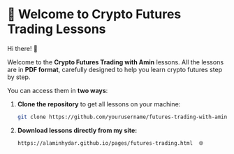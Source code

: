 # 🚀 Welcome to Crypto Futures Trading Lessons

Hi there! 👋  

Welcome to the **Crypto Futures Trading with Amin** lessons. All the lessons are in **PDF format**, carefully designed to help you learn crypto futures step by step.  

You can access them in **two ways**:  

1. **Clone the repository** to get all lessons on your machine:  
   ```bash
   git clone https://github.com/yourusername/futures-trading-with-amin.git
2. **Download lessons directly from my site:**   
   ```bash
   https://alaminhydar.github.io/pages/futures-trading.html  🌐